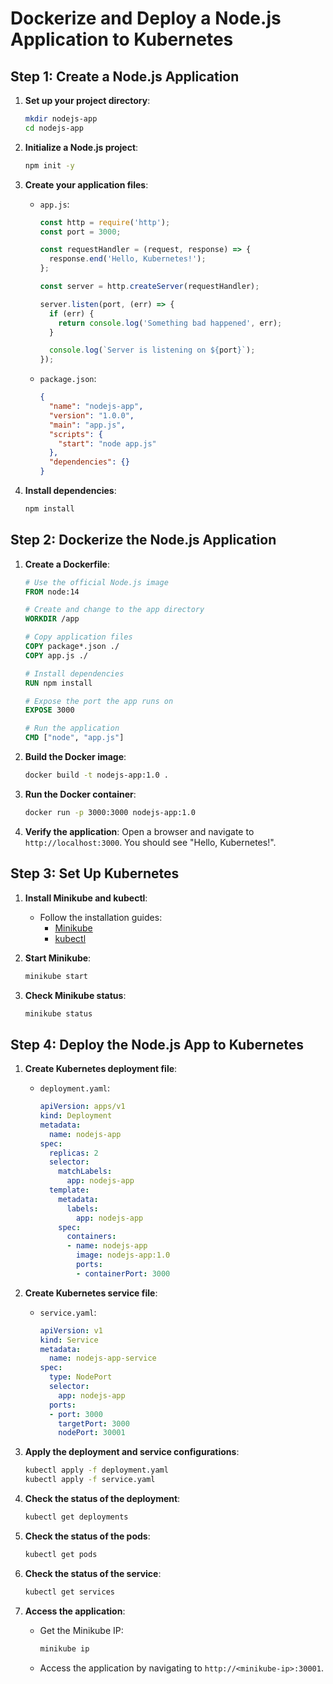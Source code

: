 # Dockerize and Deploy a Node.js Application to Kubernetes

## Step 1: Create a Node.js Application

1. **Set up your project directory**:
    ```bash
    mkdir nodejs-app
    cd nodejs-app
    ```

2. **Initialize a Node.js project**:
    ```bash
    npm init -y
    ```

3. **Create your application files**:
    - `app.js`:
        ```javascript
        const http = require('http');
        const port = 3000;

        const requestHandler = (request, response) => {
          response.end('Hello, Kubernetes!');
        };

        const server = http.createServer(requestHandler);

        server.listen(port, (err) => {
          if (err) {
            return console.log('Something bad happened', err);
          }

          console.log(`Server is listening on ${port}`);
        });
        ```

    - `package.json`:
        ```json
        {
          "name": "nodejs-app",
          "version": "1.0.0",
          "main": "app.js",
          "scripts": {
            "start": "node app.js"
          },
          "dependencies": {}
        }
        ```

4. **Install dependencies**:
    ```bash
    npm install
    ```

## Step 2: Dockerize the Node.js Application

1. **Create a Dockerfile**:
    ```Dockerfile
    # Use the official Node.js image
    FROM node:14

    # Create and change to the app directory
    WORKDIR /app

    # Copy application files
    COPY package*.json ./
    COPY app.js ./

    # Install dependencies
    RUN npm install

    # Expose the port the app runs on
    EXPOSE 3000

    # Run the application
    CMD ["node", "app.js"]
    ```

2. **Build the Docker image**:
    ```bash
    docker build -t nodejs-app:1.0 .
    ```

3. **Run the Docker container**:
    ```bash
    docker run -p 3000:3000 nodejs-app:1.0
    ```

4. **Verify the application**:
    Open a browser and navigate to `http://localhost:3000`. You should see "Hello, Kubernetes!".

## Step 3: Set Up Kubernetes

1. **Install Minikube and kubectl**:
    - Follow the installation guides:
      - [Minikube](https://minikube.sigs.k8s.io/docs/start/)
      - [kubectl](https://kubernetes.io/docs/tasks/tools/install-kubectl/)

2. **Start Minikube**:
    ```bash
    minikube start
    ```

3. **Check Minikube status**:
    ```bash
    minikube status
    ```

## Step 4: Deploy the Node.js App to Kubernetes

1. **Create Kubernetes deployment file**:
    - `deployment.yaml`:
        ```yaml
        apiVersion: apps/v1
        kind: Deployment
        metadata:
          name: nodejs-app
        spec:
          replicas: 2
          selector:
            matchLabels:
              app: nodejs-app
          template:
            metadata:
              labels:
                app: nodejs-app
            spec:
              containers:
              - name: nodejs-app
                image: nodejs-app:1.0
                ports:
                - containerPort: 3000
        ```

2. **Create Kubernetes service file**:
    - `service.yaml`:
        ```yaml
        apiVersion: v1
        kind: Service
        metadata:
          name: nodejs-app-service
        spec:
          type: NodePort
          selector:
            app: nodejs-app
          ports:
          - port: 3000
            targetPort: 3000
            nodePort: 30001
        ```

3. **Apply the deployment and service configurations**:
    ```bash
    kubectl apply -f deployment.yaml
    kubectl apply -f service.yaml
    ```

4. **Check the status of the deployment**:
    ```bash
    kubectl get deployments
    ```

5. **Check the status of the pods**:
    ```bash
    kubectl get pods
    ```

6. **Check the status of the service**:
    ```bash
    kubectl get services
    ```

7. **Access the application**:
    - Get the Minikube IP:
      ```bash
      minikube ip
      ```
    - Access the application by navigating to `http://<minikube-ip>:30001`.
